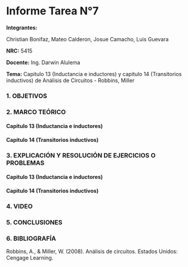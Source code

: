 # Informe Tarea N°7

**Integrantes:**

Christian Bonifaz, Mateo Calderon, Josue Camacho, Luis Guevara

**NRC:** 5415

**Docente:** Ing. Darwin Alulema

**Tema:** Capitulo 13 (Inductancia e inductores) y capitulo 14 (Transitorios inductivos) de Análisis de Circuitos - Robbins, Miller

### 1. OBJETIVOS

### 2. MARCO TEÓRICO

#### Capitulo 13 (Inductancia e inductores)

#### Capitulo 14 (Transitorios inductivos)

### 3. EXPLICACIÓN Y RESOLUCIÓN DE EJERCICIOS O PROBLEMAS

#### Capitulo 13 (Inductancia e inductores)

#### Capitulo 14 (Transitorios inductivos)

### 4. VIDEO

### 5. CONCLUSIONES 

### 6. BIBLIOGRAFÍA

Robbins, A., & Miller, W. (2008). Análisis de circuitos. Estados Unidos: Cengage Learning.
